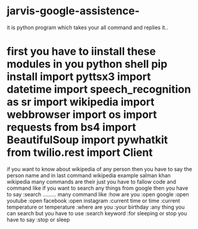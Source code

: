 
# jarvis-google-assistence-
it is python program which takes your all command and replies it..

first you have to iinstall these modules in you python shell
pip install 
import pyttsx3
import datetime
import speech_recognition as sr
import wikipedia
import webbrowser
import os
import requests
from bs4 import BeautifulSoup
import pywhatkit
from twilio.rest import Client
====================================================================
if you want to know about 
wikipedia of any person then you have to say the person name and in last command wikipedia
example 
salman khan wikipedia 
many commands are their just you have to fallow code and command 
like if you want to search any things from google 
then you have to say :search .........
many command like 
:how are you 
:open google 
:open youtube 
:open facebook 
:open instagram 
:current time or time 
:current temperature or temperature
:where are you 
:your birthday
:any thing you can search but you have to use :search keyword 
:for sleeping or stop you have to say 
:stop or sleep
